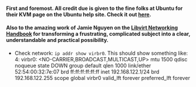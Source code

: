 #### First and foremost. All credit due is given to the fine folks at Ubuntu for their KVM page on the Ubuntu help site. Check it out [here](https://help.ubuntu.com/community/KVM).
#### Also to the amazing work of Jamie Nguyen on the [Libvirt Networking Handbook](https://jamielinux.com/docs/libvirt-networking-handbook/#libvirt-networking-handbook) for transforming a frustrating, complicated subject into a clear, understandable and practical possibility. 




- Check network: `ip addr show virbr0`. This should show something like: 4: virbr0: <NO-CARRIER,BROADCAST,MULTICAST,UP> mtu 1500 qdisc noqueue state DOWN group default qlen 1000
    link/ether 52:54:00:32:7e:07 brd ff:ff:ff:ff:ff:ff
    inet 192.168.122.1/24 brd 192.168.122.255 scope global virbr0
       valid_lft forever preferred_lft forever
